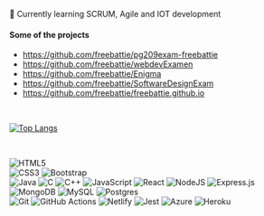🌱 Currently learning SCRUM, Agile and IOT development

#### Some of the projects
* https://github.com/freebattie/pg209exam-freebattie
* https://github.com/freebattie/webdevExamen
* https://github.com/freebattie/Enigma
* https://github.com/freebattie/SoftwareDesignExam
* https://github.com/freebattie/freebattie.github.io
<br>


 [![Top Langs](https://github-readme-stats.vercel.app/api/top-langs/?username=freebattie)](https://github.com/anuraghazra/github-readme-stats) 
 

<br>

![HTML5](https://img.shields.io/badge/html5-%23E34F26.svg?style=for-the-badge&logo=html5&logoColor=white)
<br>
![CSS3](https://img.shields.io/badge/css3-%231572B6.svg?style=for-the-badge&logo=css3&logoColor=white)
![Bootstrap](https://img.shields.io/badge/bootstrap-%23563D7C.svg?style=for-the-badge&logo=bootstrap&logoColor=white)
<br>
![Java](https://img.shields.io/badge/java-%23ED8B00.svg?style=for-the-badge&logo=java&logoColor=white)
![C](https://img.shields.io/badge/C-%231572B6.svg?style=for-the-badge&logoColor=white)
![C++](https://img.shields.io/badge/C++-%23F05033.svg?style=for-the-badge&logoColor=white)
![JavaScript](https://img.shields.io/badge/javascript-%23323330.svg?style=for-the-badge&logo=javascript&logoColor=%23F7DF1E)
![React](https://img.shields.io/badge/react-%2320232a.svg?style=for-the-badge&logo=react&logoColor=%2361DAFB)
![NodeJS](https://img.shields.io/badge/node.js-6DA55F?style=for-the-badge&logo=node.js&logoColor=white)
![Express.js](https://img.shields.io/badge/express.js-%23404d59.svg?style=for-the-badge&logo=express&logoColor=%2361DAFB)
<br>
![MongoDB](https://img.shields.io/badge/MongoDB-%234ea94b.svg?style=for-the-badge&logo=mongodb&logoColor=white)
![MySQL](https://img.shields.io/badge/mysql-%2300f.svg?style=for-the-badge&logo=mysql&logoColor=white)
![Postgres](https://img.shields.io/badge/postgres-%23316192.svg?style=for-the-badge&logo=postgresql&logoColor=white)
<br>
![Git](https://img.shields.io/badge/git-%23F05033.svg?style=for-the-badge&logo=git&logoColor=white)
![GitHub Actions](https://img.shields.io/badge/github%20actions-%232671E5.svg?style=for-the-badge&logo=githubactions&logoColor=white)
![Netlify](https://img.shields.io/badge/netlify-%23000000.svg?style=for-the-badge&logo=netlify&logoColor=#00C7B7)
![Jest](https://img.shields.io/badge/-jest-%23C21325?style=for-the-badge&logo=jest&logoColor=white)
![Azure](https://img.shields.io/badge/azure-%230095D5.svg?style=for-the-badge&logo=azure&logoColor=blue)
![Heroku](https://img.shields.io/badge/heroku-%23430098.svg?style=for-the-badge&logo=heroku&logoColor=white)


